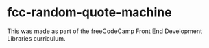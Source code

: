 # fcc-random-quote-machine

This was made as part of the freeCodeCamp Front End Development Libraries curriculum.
